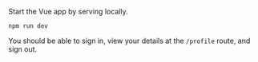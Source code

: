 Start the Vue app by serving locally.

```shell
npm run dev
```

You should be able to sign in, view your details at the `/profile` route, and sign out.
